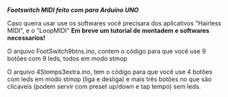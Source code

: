 ***Footswitch MIDI feito com para Arduino UNO***

Caso queira usar use os softwares você precisara dos aplicativos "Hairless MIDI", e o "LoopMIDI"
**Em breve um tutorial de montadem e softwares necessarios!**
     
O arquivo FootSwitch9btns.ino, contem o código para que você use 9 botôes com 9 leds, todos em modo stmop  

O arquivo 4Stomps3extra.ino, tem o código para que você use 4 botôes com leds em modo stmop (liga e desliga) e mais três botôes no que são clicaveis (podem servir com preset up/down e tap tempo) sem leds.
